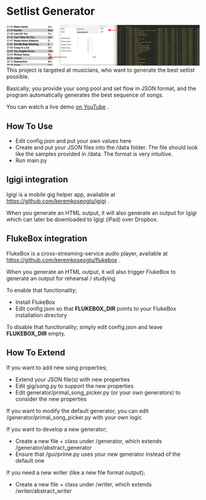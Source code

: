 # Setlist Generator
![Screenshot](scr.png)
This project is targeted at musicians, who want to generate the best setlist possible.

Basically; you provide your song pool and set flow in JSON format, and the program automatically generates the best 
sequence of songs. 

You can watch a live demo [on YouTube](https://youtu.be/SyNAFOwRFCQ) .

## How To Use

- Edit config.json and put your own values here
- Create and put your JSON files into the /data folder. The file should look like the samples provided in /data. The format is very intuitive.
- Run main.py

## Igigi integration

Igigi is a mobile gig helper app, available at https://github.com/keremkoseoglu/igigi . 

When you generate an HTML output, it will also generate an output for Igigi which can later be downloaded to Igigi (iPad) over Dropbox.

## FlukeBox integration

FlukeBox is a cross-streaming-service audio player, available at https://github.com/keremkoseoglu/flukebox .

When you generate an HTML output, it will also trigger FlukeBox to generate an output for rehearsal / studying.

To enable that functionality;

- Install FlukeBox
- Edit config.json so that **FLUKEBOX_DIR** points to your FlukeBox installation directory

To disable that functionality; simply edit config.json and leave **FLUKEBOX_DIR** empty.

## How To Extend

If you want to add new song properties;
- Extend your JSON file(s) with new properties
- Edit gig/song.py to support the new properties
- Edit generator/primal_song_picker.py (or your own generators) to consider the new properties

If you want to modify the default generator, you can edit /generator/primal_song_picker.py with your own logic

If you want to develop a new generator;
- Create a new file + class under /generator, which extends /generator/abstract_generator
- Ensure that /gui/prime.py uses your new generator instead of the default one

If you need a new writer (like a new file format output);
- Create a new file + class under /writer, which extends /writer/abstract_writer
